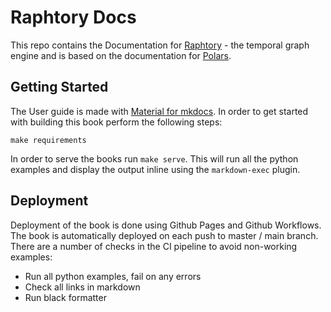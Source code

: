 # Raphtory Docs

This repo contains the Documentation for [Raphtory](https://github.com/Pometry/Raphtory) - the temporal graph engine and is based on the documentation for [Polars](https://github.com/pola-rs/polars).

## Getting Started

The User guide is made with [Material for mkdocs](https://squidfunk.github.io/mkdocs-material/). In order to get started with building this book perform the following steps:

```shell
make requirements

```

In order to serve the books run `make serve`. This will run all the python examples and display the output inline using the `markdown-exec` plugin.

## Deployment

Deployment of the book is done using Github Pages and Github Workflows. The book is automatically deployed on each push to master / main branch. There are a number of checks in the CI pipeline to avoid non-working examples:

- Run all python examples, fail on any errors
- Check all links in markdown
- Run black formatter